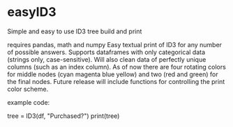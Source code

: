 # easyID3
Simple and easy to use ID3 tree build and print

requires pandas, math and numpy
Easy textual print of ID3 for any number of possible answers. 
Supports dataframes with only categorical data (strings only, case-sensitive).
Will also clean data of perfectly unique columns (such as an index column).
As of now there are four rotating colors for middle nodes (cyan magenta blue yellow) and two (red and green) for the final nodes. Future release will include functions for controlling the print color scheme.

example code:

tree = ID3(df, "Purchased?")
print(tree)



